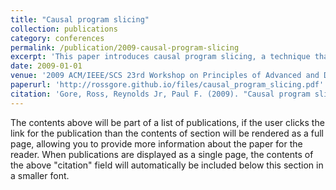 ```yaml
---
title: "Causal program slicing"
collection: publications
category: conferences
permalink: /publication/2009-causal-program-slicing
excerpt: 'This paper introduces causal program slicing, a technique that combines program slicing with causal inference to identify the parts of a program that are causally related to specific behaviors or outputs.'
date: 2009-01-01
venue: '2009 ACM/IEEE/SCS 23rd Workshop on Principles of Advanced and Distributed Simulation'
paperurl: 'http://rossgore.github.io/files/causal_program_slicing.pdf'
citation: 'Gore, Ross, Reynolds Jr, Paul F. (2009). "Causal program slicing." <i>2009 ACM/IEEE/SCS 23rd Workshop on Principles of Advanced and Distributed Simulation</i>. 19-26.'
---
```

The contents above will be part of a list of publications, if the user clicks the link for the publication than the contents of section will be rendered as a full page, allowing you to provide more information about the paper for the reader. When publications are displayed as a single page, the contents of the above "citation" field will automatically be included below this section in a smaller font.